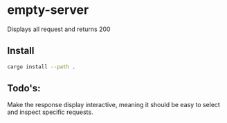 # empty-server


Displays all request and returns 200

## Install

```bash
cargo install --path .
```

## Todo's:

Make the response display interactive, meaning it should be easy to select and inspect specific requests.
